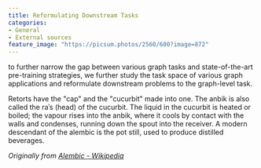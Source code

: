 ```yaml
---
title: Reformulating Downstream Tasks
categories:
- General
- External sources
feature_image: "https://picsum.photos/2560/600?image=872"
---
```


to further narrow the gap between
various graph tasks and state-of-the-art pre-training strategies, we
further study the task space of various graph applications and reformulate downstream problems to the graph-level task.

<!-- more -->

Retorts have the "cap" and the "cucurbit" made into one. The anbik is also called the raʾs (head) of the cucurbit. The liquid in the cucurbit is heated or boiled; the vapour rises into the anbik, where it cools by contact with the walls and condenses, running down the spout into the receiver. A modern descendant of the alembic is the pot still, used to produce distilled beverages.

_Originally from [Alembic - Wikipedia](https://en.wikipedia.org/wiki/Alembic)_
